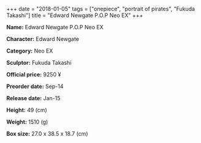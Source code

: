 +++
date = "2018-01-05"
tags = ["onepiece", "portrait of pirates", "Fukuda Takashi"]
title = "Edward Newgate P.O.P Neo EX"
+++

**Name:** Edward Newgate P.O.P Neo EX

**Character:** Edward Newgate

**Category:** Neo EX 

**Sculptor:** Fukuda Takashi

**Official price:** 9250 ¥

**Preorder date:** Sep-14

**Release date:** Jan-15

**Height:** 49 (cm)

**Weight:** 1510 (g)

**Box size:** 27.0 x 38.5 x 18.7 (cm)


